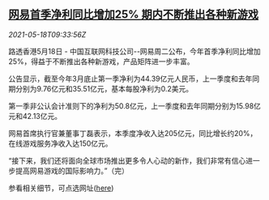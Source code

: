 <!--1621332062000-->
[网易首季净利同比增加25% 期内不断推出各种新游戏](https://cn.reuters.com/article/netease-q1-profit-games-0518-idCNKCS2CZ0Y2)
------

<div><i>2021-05-18T09:33:56Z</i></div><p>路透香港5月18日 - 中国互联网科技公司--网易周二公布，今年首季净利同比增加25%，得益于不断推出各种新游戏，产品矩阵进一步丰富。</p><p>公告显示，截至今年3月底止第一季净利为44.39亿元人民币，上一季度和去年同期分别为9.76亿元和35.51亿元，基本每股净利为0.2美元。</p><p>第一季非公认会计准则下的净利为50.8亿元，上一季度和去年同期分别为15.98亿元和42.13亿元。</p><p>网易首席执行官兼董事丁磊表示，本季度净收入达205亿元，同比增长约20%，在线游戏服务净收入达150亿元。</p><p>“接下来，我们还将面向全球市场推出更多令人心动的新作，我们非常有信心进一步提高网易游戏的国际影响力。”（完）</p><p>参看相关细节，可点选网址(<a href="http://ir.netease.com/system/files-encrypted/nasdaq_kms/assets/2021/05/18/0-05-44/2021%E5%B9%B4%20%E4%B8%80%E5%AD%A3%E6%8A%A5.pdf">here</a>)</p>
